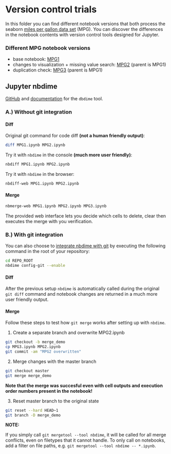 # Version control trials

In this folder you can find different notebook versions that both process the seaborn [miles per gallon data set](https://seaborn.pydata.org/examples/scatter_bubbles.html) (MPG). You can discover the differences in the notebook contents with version control tools designed for Jupyter.

### Different MPG notebook versions

- base notebook: [MPG1](MPG1.ipynb)
- changes to visualization + missing value search: [MPG2](MPG2.ipynb) (parent is MPG1)
- duplication check: [MPG3](MPG3.ipynb) (parent is MPG1)

## Jupyter nbdime

[GitHub](https://github.com/jupyter/nbdime) and [documentation](https://nbdime.readthedocs.io/en/latest) for the `dbdime` tool.

### A.) Without git integration

#### Diff

Original git command for code diff **(not a human friendly output)**:

```bash
diff MPG1.ipynb MPG2.ipynb
```

Try it with `nbdime` in the console **(much more user friendly)**:

```bash
nbdiff MPG1.ipynb MPG2.ipynb
```

Try it with `nbdime` in the browser:

```bash
nbdiff-web MPG1.ipynb MPG2.ipynb
```

#### Merge

```bash
nbmerge-web MPG1.ipynb MPG2.ipynb MPG3.ipynb
```

The provided web interface lets you decide which cells to delete, clear then executes the merge with you verification.

### B.) With git integration

You can also choose to [integrate nbdime with git](https://nbdime.readthedocs.io/en/latest/vcs.html#git-integration) by executing the following command in the root of your repository:

```bash
cd REPO_ROOT
nbdime config-git --enable
```

#### Diff

After the previous setup `nbdime` is automatically called during the original `git diff` command and notebook changes are returned in a much more user friendly output.

#### Merge

Follow these steps to test how `git merge` works after setting up with `nbdime`.

1. Create a separate branch and overwrite MPG2.ipynb

```bash
git checkout -b merge_demo
cp MPG3.ipynb MPG2.ipynb
git commit -am "MPG2 overwritten"
```

2. Merge changes with the master branch

```bash
git checkout master
git merge merge_demo
```

**Note that the merge was succesful even with cell outputs and execution order numbers present in the notebook!**

3. Reset master branch to the original state

```bash
git reset --hard HEAD~1
git branch -D merge_demo
```

**NOTE:**

If you simply call `git mergetool --tool nbdime`, it will be called for all merge conflicts, even on filetypes that it cannot handle. To only call on notebooks, add a filter on file paths, e.g. `git mergetool --tool nbdime -- *.ipynb`. 
